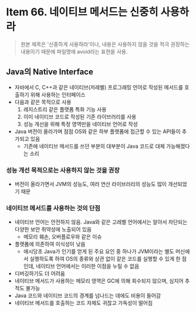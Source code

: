 # Item 66. 네이티브 메서드는 신중히 사용하라

> 원본 제목은 '신중하게 사용하라'이나, 내용은 사용하지 않을 것을 적극 권장하는 내용이기 때문에 파일명에 avoid라는 표현을 사용.

## Java의 Native Interface

- 자바에서 C, C++과 같은 네이티브(저레벨) 프로그래밍 언어로 작성된 메서드를 호출하기 위해 사용하는 인터페이스
- 다음과 같은 목적으로 사용
    1. 레지스트리 같은 플랫폼 특화 기능 사용
    2. 이미 네이티브 코드로 작성된 기존 라이브러리를 사용
    3. 성능 개선을 위해 특정 영역만을 네이티브 언어로 작성
- Java 버전이 올라가며 점점 OS와 같은 하부 플랫폼에 접근할 수 있는 API들이 추가되고 있음
    - 기존에 네이티브 메서드를 쓰던 부분의 대부분이 Java 코드로 대체 가능해졌다는 소리

### 성능 개선 목적으로는 사용하지 않는 것을 권장

- 버전이 올라가면서 JVM의 성능도, 여러 연산 라이브러리의 성능도 많이 개선되었기 때문

### 네이티브 메서드를 사용하는 것의 단점

- 네이티브 언어는 안전하지 않음. Java와 같은 고레벨 언어에서는 알아서 차단되는 다양한 보안 취약성에 노출되어 있음
    - 메모리 훼손, 오버플로우와 같은 이슈
- 플랫폼에 의존하여 이식성이 낮음
    - 애시당초 Java가 인기를 얻게 된 주요 요인 중 하나가 JVM이라는 별도 머신에서 실행하도록 하여 OS의 종류와 상관 없이 같은 코드를 실행할 수 있게 한 점인데, 네이티브 언어에서는 이러한 이점을 누릴 수 없음
- 디버깅하기도 더 어려움
- 네이티브 메서드가 사용하는 메모리 영역은 GC에 의해 회수되지 않으며, 심지어 추적도 불가능
- Java 코드와 네이티브 코드의 경계를 넘나드는 데에도 비용이 들어감
- 네이티브 메서드를 호출하는 코드 자체도 귀찮고 가독성이 떨어짐
